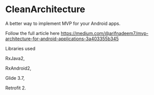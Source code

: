 # CleanArchitecture

A better way to implement MVP for your Android apps.

Follow the full article here 
https://medium.com/@arifnadeem7/mvp-architecture-for-android-applications-3a403355b345

Libraries used

RxJava2,

RxAndroid2,

Glide 3.7,

Retrofit 2.
